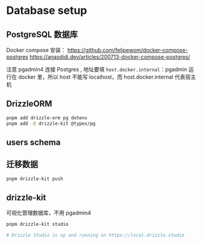 # Database setup

## PostgreSQL 数据库

Docker compose 安装：
https://github.com/felipewom/docker-compose-postgres
https://anasdidi.dev/articles/200713-docker-compose-postgres/

注意 pgadmin4 连接 Postgres , 地址要填 `host.docker.internal`：pgadmin 运行在 docker 里，所以 host 不能写 localhost，而 host.docker.internal 代表宿主机

## DrizzleORM

```sh
pnpm add drizzle-orm pg dotenv
pnpm add -D drizzle-kit @types/pg
```

## users schema

## 迁移数据

```sh
pnpm drizzle-kit push
```

## drizzle-kit

可视化管理数据库，不用 pgadmin4

```sh
pnpm drizzle-kit studio

# Drizzle Studio is up and running on https://local.drizzle.studio
```
